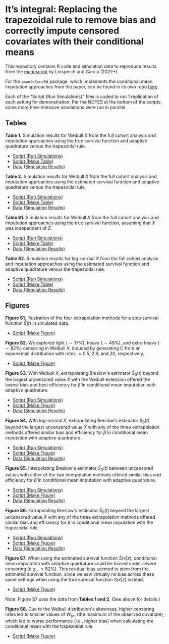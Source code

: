 # It’s integral: Replacing the trapezoidal rule to remove bias and correctly impute censored covariates with their conditional means

This repository contains R code and simulation data to reproduce results from the [manuscript](https://arxiv.org/abs/2209.04716) by Lotspeich and Garcia (2022+). 

For the `imputeCensRd` package, which implements the conditional mean imputation approaches from the paper, can be found in its own repo [here](https://github.com/sarahlotspeich/imputeCensRd). 

Each of the "Script (Run Simulations)" files is coded to run 1 replication of each setting for demonstration. Per the NOTES at the bottom of the scripts, some more time-intensive simulations were run in parallel.

## Tables 

**Table 1.** Simulation results for Weibull $X$ from the full cohort analysis and imputation approaches using the true survival function and adaptive quadrature versus the trapezoidal rule.
<!-- ![](Tables/Table1.png) -->

  - [Script (Run Simulations)](Sim-Scripts/Table1-Gold-Standard.R)
  - [Script (Make Table)](Table-Scripts/Table1-Gold-Standard.R)
  - [Data (Simulation Results)](Table-Data/data_Table1.csv)  

**Table 2.** Simulation results for Weibull $X$ from the full cohort analysis and imputation approaches using the estimated survival function and adaptive quadrature versus the trapezoidal rule.
<!-- ![](Tables/Table2.png) -->

  - [Script (Run Simulations)](Sim-Scripts/Table2-Estimated-WeibullX.R)
  - [Script (Make Table)](Table-Scripts/Table2-Estimated-WeibullX.R)
  - [Data (Simulation Results)](Table-Data/data_Table2.csv)  

**Table S1.** Simulation results for Weibull $X$ from the full cohort analysis and imputation approaches using the true survival function, assuming that $X$ was independent of $Z$.
<!-- ![](Tables/TableS1.png) -->

  - [Script (Run Simulations)](Sim-Scripts/TableS1-Gold-Standard-XindepZ.R)
  - [Script (Make Table)](Table-Scripts/TableS1-Gold-Standard-XindepZ.R)
  - [Data (Simulation Results)](Table-Data/data_TableS1.csv)  

**Table S2.** Simulation results for log-normal $X$ from the full cohort analysis and imputation approaches using the estimated survival function and adaptive quadrature versus the trapezoidal rule.
<!-- ![](Tables/TableS2.png) -->

  - [Script (Run Simulations)](Sim-Scripts/TableS2-Estimated-LogNormalX.R)
  - [Script (Make Table)](Table-Scripts/TableS2-Estimated-LogNormalX.R)
  - [Data (Simulation Results)](Table-Data/data_TableS2.csv)  

## Figures 

**Figure S1.** Illustration of the four extrapolation methods for a step survival function $\widehat{S}(t)$ in simulated data.

  - [Script (Make Figure)](Figure-Scripts/FigureS1-Illustrate-Extrapolation-Methods.R)

**Figure S2.** We explored light ($\sim 17\%$), heavy ($\sim 49\%$), and extra heavy ($\sim 82\%$) censoring in Weibull $X$, induced by generating $C$ from an exponential distribution with rates $= 0.5$, $2.9$, and $20$, respectively.

  - [Script (Make Figure)](Figure-Scripts/FigureS2-Percent-Censored.R)
  
**Figure S3.** With Weibull $X$, extrapolating Breslow's estimator $\widehat{S}_0(t)$ beyond the largest uncensored value $\widetilde{X}$ with the Weibull extension offered the lowest bias and best efficiency for $\hat{\beta}$ in conditional mean imputation with adaptive quadrature.

  - [Script (Run Simulations)](Sim-Scripts/FigureS3-Extrapolation-Methods-Weibull.R)
  - [Script (Make Figure)](Figure-Scripts/FigureS3-Extrapolation-Methods-Weibull.R)
  - [Data (Simulation Results)](Figure-Data/data_FigureS3.csv)  

**Figure S4.** With log-normal $X$, extrapolating Breslow's estimator $\widehat{S}_0(t)$ beyond the largest uncensored value $\widetilde{X}$ with any of the three extrapolation methods offered similar bias and efficiency for $\hat{\beta}$ in conditional mean imputation with adaptive quadrature.

  - [Script (Run Simulations)](Sim-Scripts/FigureS4-Extrapolation-Methods-Log-Normal.R)
  - [Script (Make Figure)](Figure-Scripts/FigureS4-Extrapolation-Methods-Log-Normal.R)
  - [Data (Simulation Results)](Figure-Data/data_FigureS4.csv)  

**Figure S5.** Interpolating Breslow's estimator $\widehat{S}_0(t)$ between uncensored values with either of the two interpolation methods offered similar bias and efficiency for $\hat{\beta}$ in conditional mean imputation with adaptive quadrature. 

  - [Script (Run Simulations)](Sim-Scripts/FigureS5-Interpolation-Methods.R)
  - [Script (Make Figure)](Figure-Scripts/FigureS5-Interpolation-Methods.R)
  - [Data (Simulation Results)](Figure-Data/data_FigureS5.csv)  

**Figure S6.** Extrapolating Breslow's estimator $\widehat{S}_0(t)$ beyond the largest uncensored value $\widetilde{X}$ with any of the three extrapolation methods offered similar bias and efficiency for $\hat{\beta}$ in conditional mean imputation with the trapezoidal rule.

  - [Script (Run Simulations)](Sim-Scripts/FigureS6-Extrapolation-Methods-Trapezoidal-Rule.R)
  - [Script (Make Figure)](Figure-Scripts/FigureS6-Extrapolation-Methods-Trapezoidal-Rule.R)
  - [Data (Simulation Results)](Figure-Data/data_FigureS6.csv)  

**Figure S7.** When using the estimated survival function $\widehat{S}(x|z)$, conditional mean imputation with adaptive quadrature could be biased under severe censoring (e.g., $> 82\%$). This residual bias seemed to stem from the estimated survival function, since we saw virtually no bias across these same settings when using the true survival function $S(x|z)$ instead.

  - [Script (Make Figure)](Figure-Scripts/FigureS7-Percent-Censored-vs-Bias.R) 

Note: Figure S7 uses the data from **Tables 1 and 2**. (See above for details.) 

**Figure S8.** Due to the Weibull distribution's skewness, higher censoring rates led to smaller values of $W_{(n)}$ (the maximum of the observed covariate), which led to worse performance (i.e., higher bias) when calculating the conditional mean with the trapezoidal rule.

  - [Script (Make Figure)](Figure-Scripts/FigureS8-Weibull-vs-Log-Normal.R) 
